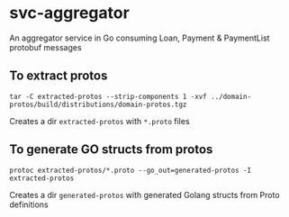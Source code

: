 # svc-aggregator

An aggregator service in Go consuming Loan, Payment & PaymentList protobuf messages

## To extract protos

```
tar -C extracted-protos --strip-components 1 -xvf ../domain-protos/build/distributions/domain-protos.tgz
```
Creates a dir `extracted-protos` with `*.proto` files

## To generate GO structs from protos

```
protoc extracted-protos/*.proto --go_out=generated-protos -I extracted-protos
```
Creates a dir `generated-protos` with generated Golang structs from Proto definitions
